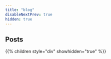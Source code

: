 ```yaml
---
title: "blog"
disableNextPrev: true
hidden: true
---
```

## Posts

{{% children style="div" showhidden="true" %}}